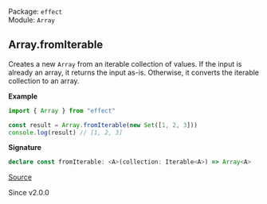 Package: `effect`<br />
Module: `Array`<br />

## Array.fromIterable

Creates a new `Array` from an iterable collection of values.
If the input is already an array, it returns the input as-is.
Otherwise, it converts the iterable collection to an array.

**Example**

```ts
import { Array } from "effect"

const result = Array.fromIterable(new Set([1, 2, 3]))
console.log(result) // [1, 2, 3]
```

**Signature**

```ts
declare const fromIterable: <A>(collection: Iterable<A>) => Array<A>
```

[Source](https://github.com/Effect-TS/effect/tree/main/packages/effect/src/Array.ts#L165)

Since v2.0.0